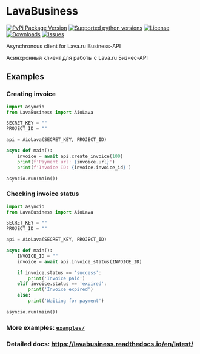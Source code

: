 # LavaBusiness
[![PyPi Package Version](https://img.shields.io/pypi/v/lavabusiness?style=flat-square)](https://pypi.python.org/pypi/lavabusiness)
[![Supported python versions](https://img.shields.io/pypi/pyversions/lavabusiness)](https://pypi.python.org/pypi/lavabusiness)
[![License](https://img.shields.io/github/license/lztrox/lavabusiness?style=flat-square)](https://opensource.org/licenses/MPL-2.0)
[![Downloads](https://img.shields.io/pypi/dm/lavabusiness?style=flat-square)](https://pypi.org/project/lavabusiness/)
[![Issues](https://img.shields.io/github/issues/lztrox/lavabusiness?style=flat-square)](https://github.com/lztrox/lavabusiness/issues)

Asynchronous client for Lava.ru Business-API

Асинхронный клиент для работы с Lava.ru Бизнес-API 

## Examples
### Creating invoice
```python
import asyncio
from LavaBusiness import AioLava

SECRET_KEY = ""
PROJECT_ID = ""

api = AioLava(SECRET_KEY, PROJECT_ID)

async def main():
    invoice = await api.create_invoice(100)
    print(f'Payment url: {invoice.url}')
    print(f'Invoice ID: {invoice.invoice_id}')

asyncio.run(main())
```
  
### Checking invoice status
```python
import asyncio
from LavaBusiness import AioLava

SECRET_KEY = ""
PROJECT_ID = ""

api = AioLava(SECRET_KEY, PROJECT_ID)

async def main():
    INVOICE_ID = ""
    invoice = await api.invoice_status(INVOICE_ID)

    if invoice.status == 'success':
        print('Invoice paid')
    elif invoice.status == 'expired':
        print('Invoice expired')
    else:
        print('Waiting for payment')
    
asyncio.run(main())
```

### More examples: [`examples/`](https://github.com/lztrox/LavaBusiness/tree/master/examples)
### Detailed docs: https://lavabusiness.readthedocs.io/en/latest/
